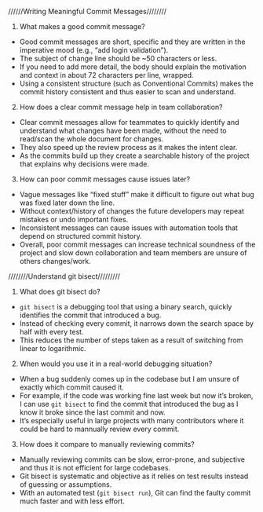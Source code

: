 //////Writing Meaningful Commit Messages////////


1. What makes a good commit message?  
- Good commit messages are short, specific and they are written in the imperative mood (e.g., “add login validation”).  
- The subject of change line should be ~50 characters or less.  
- If you need to add more detail, the body should explain the motivation and context in about 72 characters per line, wrapped.
- Using a consistent structure (such as Conventional Commits) makes the commit history consistent and thus easier to scan and understand.

2. How does a clear commit message help in team collaboration?  
- Clear commit messages allow for teammates to quickly identify and understand what changes have been made, without the need to read/scan the whole document for changes.  
- They also speed up the review process as it makes the intent clear.  
- As the commits build up they create a searchable history of the project that explains why decisions were made.  

3. How can poor commit messages cause issues later?  
- Vague messages like “fixed stuff” make it difficult to figure out what bug was fixed later down the line.  
- Without context/history of changes the future developers may repeat mistakes or undo important fixes.  
- Inconsistent messages can cause issues with automation tools that depend on structured commit history.  
- Overall, poor commit messages can increase technical soundness of the project and slow down collaboration and team members are unsure of others changes/work.



////////Understand git bisect/////////


1. What does git bisect do?  
- `git bisect` is a debugging tool that using a binary search, quickly identifies the commit that introduced a bug.  
- Instead of checking every commit, it narrows down the search space by half with every test.  
- This reduces the number of steps taken as a result of switching from linear to logarithmic.  

2. When would you use it in a real-world debugging situation?  
- When a bug suddenly comes up in the codebase but I am unsure of exactly which commit caused it.  
- For example, if the code was working fine last week but now it’s broken, I can use `git bisect` to find the commit that introduced the bug as I know it broke since the last commit and now.  
- It’s especially useful in large projects with many contributors where it could be hard to mannually review every commit.

3. How does it compare to manually reviewing commits?  
- Manually reviewing commits can be slow, error-prone, and subjective and thus it is not efficient for large codebases. 
- Git bisect is systematic and objective as it relies on test results instead of guessing or assumptions.
- With an automated test (`git bisect run`), Git can find the faulty commit much faster and with less effort.  



